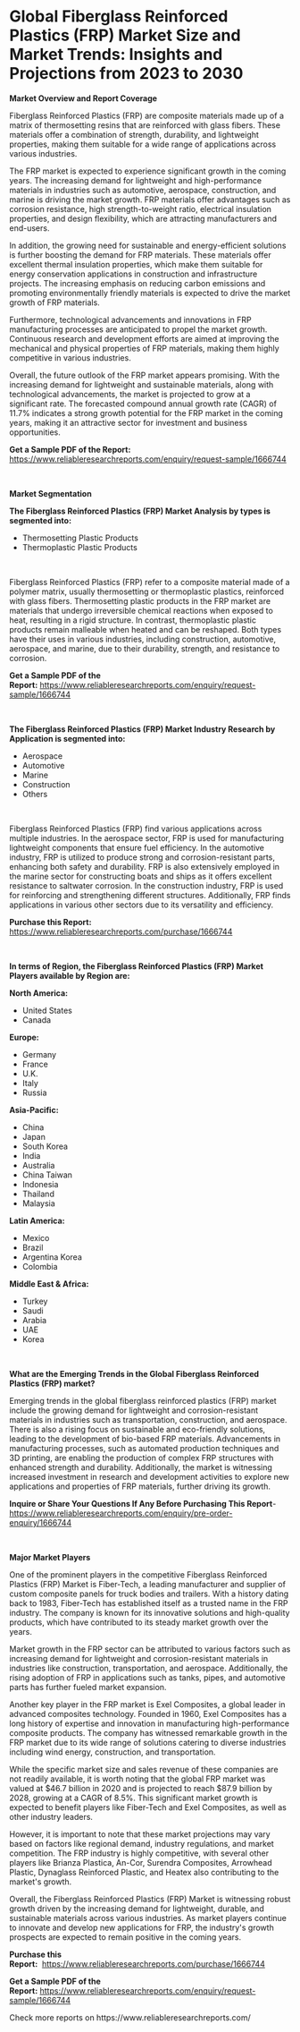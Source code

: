 <p><h1>Global Fiberglass Reinforced Plastics (FRP) Market Size and Market Trends: Insights and Projections from 2023 to 2030</h1></p><p><strong>Market Overview and Report Coverage</strong></p>
<p><p>Fiberglass Reinforced Plastics (FRP) are composite materials made up of a matrix of thermosetting resins that are reinforced with glass fibers. These materials offer a combination of strength, durability, and lightweight properties, making them suitable for a wide range of applications across various industries.</p><p>The FRP market is expected to experience significant growth in the coming years. The increasing demand for lightweight and high-performance materials in industries such as automotive, aerospace, construction, and marine is driving the market growth. FRP materials offer advantages such as corrosion resistance, high strength-to-weight ratio, electrical insulation properties, and design flexibility, which are attracting manufacturers and end-users.</p><p>In addition, the growing need for sustainable and energy-efficient solutions is further boosting the demand for FRP materials. These materials offer excellent thermal insulation properties, which make them suitable for energy conservation applications in construction and infrastructure projects. The increasing emphasis on reducing carbon emissions and promoting environmentally friendly materials is expected to drive the market growth of FRP materials.</p><p>Furthermore, technological advancements and innovations in FRP manufacturing processes are anticipated to propel the market growth. Continuous research and development efforts are aimed at improving the mechanical and physical properties of FRP materials, making them highly competitive in various industries.</p><p>Overall, the future outlook of the FRP market appears promising. With the increasing demand for lightweight and sustainable materials, along with technological advancements, the market is projected to grow at a significant rate. The forecasted compound annual growth rate (CAGR) of 11.7% indicates a strong growth potential for the FRP market in the coming years, making it an attractive sector for investment and business opportunities.</p></p>
<p><strong>Get a Sample PDF of the Report:</strong> <a href="https://www.reliableresearchreports.com/enquiry/request-sample/1666744">https://www.reliableresearchreports.com/enquiry/request-sample/1666744</a></p>
<p>&nbsp;</p>
<p><strong>Market Segmentation</strong></p>
<p><strong>The Fiberglass Reinforced Plastics (FRP) Market Analysis by types is segmented into:</strong></p>
<p><ul><li>Thermosetting Plastic Products</li><li>Thermoplastic Plastic Products</li></ul></p>
<p>&nbsp;</p>
<p><p>Fiberglass Reinforced Plastics (FRP) refer to a composite material made of a polymer matrix, usually thermosetting or thermoplastic plastics, reinforced with glass fibers. Thermosetting plastic products in the FRP market are materials that undergo irreversible chemical reactions when exposed to heat, resulting in a rigid structure. In contrast, thermoplastic plastic products remain malleable when heated and can be reshaped. Both types have their uses in various industries, including construction, automotive, aerospace, and marine, due to their durability, strength, and resistance to corrosion.</p></p>
<p><strong>Get a Sample PDF of the Report:</strong>&nbsp;<a href="https://www.reliableresearchreports.com/enquiry/request-sample/1666744">https://www.reliableresearchreports.com/enquiry/request-sample/1666744</a></p>
<p>&nbsp;</p>
<p><strong>The Fiberglass Reinforced Plastics (FRP) Market Industry Research by Application is segmented into:</strong></p>
<p><ul><li>Aerospace</li><li>Automotive</li><li>Marine</li><li>Construction</li><li>Others</li></ul></p>
<p>&nbsp;</p>
<p><p>Fiberglass Reinforced Plastics (FRP) find various applications across multiple industries. In the aerospace sector, FRP is used for manufacturing lightweight components that ensure fuel efficiency. In the automotive industry, FRP is utilized to produce strong and corrosion-resistant parts, enhancing both safety and durability. FRP is also extensively employed in the marine sector for constructing boats and ships as it offers excellent resistance to saltwater corrosion. In the construction industry, FRP is used for reinforcing and strengthening different structures. Additionally, FRP finds applications in various other sectors due to its versatility and efficiency.</p></p>
<p><strong>Purchase this Report:</strong>&nbsp; <a href="https://www.reliableresearchreports.com/purchase/1666744">https://www.reliableresearchreports.com/purchase/1666744</a></p>
<p>&nbsp;</p>
<p><strong>In terms of Region, the Fiberglass Reinforced Plastics (FRP) Market Players available by Region are:</strong></p>
<p>
    <p> <strong> North America: </strong>
        <ul>
            <li>United States</li>
            <li>Canada</li>
        </ul>
        </p> 
    <p> <strong> Europe: </strong>
        <ul>
            <li>Germany</li>
            <li>France</li>
            <li>U.K.</li>
            <li>Italy</li>
            <li>Russia</li>
        </ul>
        </p> 
    <p> <strong> Asia-Pacific: </strong>
        <ul>
            <li>China</li>
            <li>Japan</li>
            <li>South Korea</li>
            <li>India</li>
            <li>Australia</li>
            <li>China Taiwan</li>
            <li>Indonesia</li>
            <li>Thailand</li>
            <li>Malaysia</li>
        </ul>
        </p> 
    <p> <strong> Latin America: </strong>
        <ul>
            <li>Mexico</li>
            <li>Brazil</li>
            <li>Argentina Korea</li>
            <li>Colombia</li>
        </ul>
        </p> 
    <p> <strong> Middle East & Africa: </strong>
        <ul>
            <li>Turkey</li>
            <li>Saudi</li>
            <li>Arabia</li>
            <li>UAE</li>
            <li>Korea</li>
        </ul>
    </p>
    </p>
<p>&nbsp;</p>
<p><strong>What are the Emerging Trends in the Global Fiberglass Reinforced Plastics (FRP) market?</strong></p>
<p><p>Emerging trends in the global fiberglass reinforced plastics (FRP) market include the growing demand for lightweight and corrosion-resistant materials in industries such as transportation, construction, and aerospace. There is also a rising focus on sustainable and eco-friendly solutions, leading to the development of bio-based FRP materials. Advancements in manufacturing processes, such as automated production techniques and 3D printing, are enabling the production of complex FRP structures with enhanced strength and durability. Additionally, the market is witnessing increased investment in research and development activities to explore new applications and properties of FRP materials, further driving its growth.</p></p>
<p><strong>Inquire or Share Your Questions If Any Before Purchasing This Report</strong>- <a href="https://www.reliableresearchreports.com/enquiry/pre-order-enquiry/1666744">https://www.reliableresearchreports.com/enquiry/pre-order-enquiry/1666744</a></p>
<p>&nbsp;</p>
<p><strong>Major Market Players</strong></p>
<p><p>One of the prominent players in the competitive Fiberglass Reinforced Plastics (FRP) Market is Fiber-Tech, a leading manufacturer and supplier of custom composite panels for truck bodies and trailers. With a history dating back to 1983, Fiber-Tech has established itself as a trusted name in the FRP industry. The company is known for its innovative solutions and high-quality products, which have contributed to its steady market growth over the years.</p><p>Market growth in the FRP sector can be attributed to various factors such as increasing demand for lightweight and corrosion-resistant materials in industries like construction, transportation, and aerospace. Additionally, the rising adoption of FRP in applications such as tanks, pipes, and automotive parts has further fueled market expansion.</p><p>Another key player in the FRP market is Exel Composites, a global leader in advanced composites technology. Founded in 1960, Exel Composites has a long history of expertise and innovation in manufacturing high-performance composite products. The company has witnessed remarkable growth in the FRP market due to its wide range of solutions catering to diverse industries including wind energy, construction, and transportation.</p><p>While the specific market size and sales revenue of these companies are not readily available, it is worth noting that the global FRP market was valued at $46.7 billion in 2020 and is projected to reach $87.9 billion by 2028, growing at a CAGR of 8.5%. This significant market growth is expected to benefit players like Fiber-Tech and Exel Composites, as well as other industry leaders.</p><p>However, it is important to note that these market projections may vary based on factors like regional demand, industry regulations, and market competition. The FRP industry is highly competitive, with several other players like Brianza Plastica, An-Cor, Surendra Composites, Arrowhead Plastic, Dynaglass Reinforced Plastic, and Heatex also contributing to the market's growth.</p><p>Overall, the Fiberglass Reinforced Plastics (FRP) Market is witnessing robust growth driven by the increasing demand for lightweight, durable, and sustainable materials across various industries. As market players continue to innovate and develop new applications for FRP, the industry's growth prospects are expected to remain positive in the coming years.</p></p>
<p><strong>Purchase this Report:</strong>&nbsp;&nbsp;<a href="https://www.reliableresearchreports.com/purchase/1666744">https://www.reliableresearchreports.com/purchase/1666744</a></p>
<p></p>
<p><strong>Get a Sample PDF of the Report:</strong>&nbsp;<a href="https://www.reliableresearchreports.com/enquiry/request-sample/1666744">https://www.reliableresearchreports.com/enquiry/request-sample/1666744</a></p>
<p>Check more reports on https://www.reliableresearchreports.com/</p>